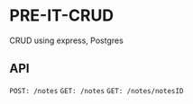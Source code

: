 # PRE-IT-CRUD

CRUD using express, Postgres

## API

`POST: /notes`
`GET: /notes`
`GET: /notes/notesID`
